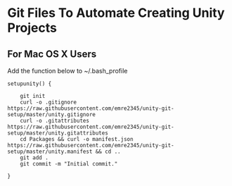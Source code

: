 # Git Files To Automate Creating Unity Projects

## For Mac OS X Users

Add the function below to ~/.bash_profile

```
setupunity() {

    git init
    curl -o .gitignore https://raw.githubusercontent.com/emre2345/unity-git-setup/master/unity.gitignore
    curl -o .gitattributes https://raw.githubusercontent.com/emre2345/unity-git-setup/master/unity.gitattributes
    cd Packages && curl -o manifest.json https://raw.githubusercontent.com/emre2345/unity-git-setup/master/unity.manifest && cd ..
    git add .
    git commit -m "Initial commit."

}

```

